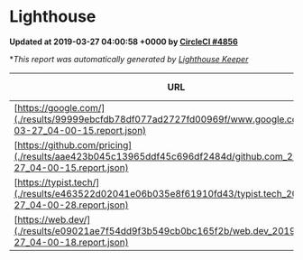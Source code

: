 
# Lighthouse

**Updated at 2019-03-27 04:00:58 +0000 by [CircleCI #4856](https://circleci.com/gh/ItinerisLtd/lighthouse-keeper-example/4856)**

**This report was automatically generated by [Lighthouse Keeper](https://github.com/itinerisltd/lighthouse-keeper)*

| URL | Performance | Accessibility | Best Practices | SEO | PWA | Updated At |
| --- | --- | --- | --- | --- | --- | --- |
| [https://google.com/](./results/99999ebcfdb78df077ad2727fd00969f/www.google.com_2019-03-27_04-00-15.report.json) | 0.96 | 0.71 | 0.93 | 0.82 | 0.58 | 2019-03-27T04:00:15.701Z |
| [https://github.com/pricing](./results/aae423b045c13965ddf45c696df2484d/github.com_2019-03-27_04-00-15.report.json) | 0.88 | 0.89 | 0.93 | 0.9 | 0.58 | 2019-03-27T04:00:15.606Z |
| [https://typist.tech/](./results/e463522d02041e06b035e8f61910fd43/typist.tech_2019-03-27_04-00-28.report.json) | 1 |  |  |  |  | 2019-03-27T04:00:28.049Z |
| [https://web.dev/](./results/e09021ae7f54dd9f3b549cb0bc165f2b/web.dev_2019-03-27_04-00-18.report.json) | 0.97 | 0.93 | 0.93 | 0.96 | 1 | 2019-03-27T04:00:18.885Z |
